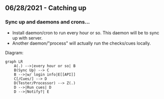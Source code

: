 ## 06/28/2021 - Catching up

### Sync up and daemons and crons...

* Install daemon/cron to run every hour or so. This daemon will be to sync up with server.
* Another daemon/"process" will actually run the checks/cues locally.

Diagram:

```mermaid
graph LR
    A(.) -->|every hour or so| B
    B(Sync Up) --> C
    B -->|w/ login info|E[[API]]
    C[/Cues/] --> D
    D(Tester/Processor) --> Z(.)
    D -->|Run cues| D
    D -->|Notify?| E
```
